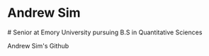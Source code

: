 <h1>Andrew Sim</h1>
# Senior at Emory University pursuing B.S in Quantitative Sciences

Andrew Sim's Github
